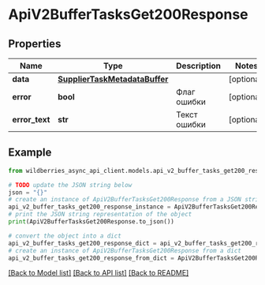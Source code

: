 # ApiV2BufferTasksGet200Response


## Properties

Name | Type | Description | Notes
------------ | ------------- | ------------- | -------------
**data** | [**SupplierTaskMetadataBuffer**](SupplierTaskMetadataBuffer.md) |  | [optional] 
**error** | **bool** | Флаг ошибки | [optional] 
**error_text** | **str** | Текст ошибки | [optional] 

## Example

```python
from wildberries_async_api_client.models.api_v2_buffer_tasks_get200_response import ApiV2BufferTasksGet200Response

# TODO update the JSON string below
json = "{}"
# create an instance of ApiV2BufferTasksGet200Response from a JSON string
api_v2_buffer_tasks_get200_response_instance = ApiV2BufferTasksGet200Response.from_json(json)
# print the JSON string representation of the object
print(ApiV2BufferTasksGet200Response.to_json())

# convert the object into a dict
api_v2_buffer_tasks_get200_response_dict = api_v2_buffer_tasks_get200_response_instance.to_dict()
# create an instance of ApiV2BufferTasksGet200Response from a dict
api_v2_buffer_tasks_get200_response_from_dict = ApiV2BufferTasksGet200Response.from_dict(api_v2_buffer_tasks_get200_response_dict)
```
[[Back to Model list]](../README.md#documentation-for-models) [[Back to API list]](../README.md#documentation-for-api-endpoints) [[Back to README]](../README.md)


